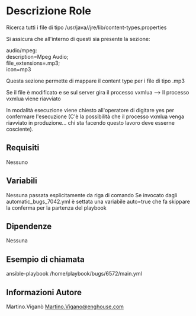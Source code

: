 Descrizione Role
=========

Ricerca tutti i file di tipo 
/usr/java/<JDK>/jre/lib/content-types.properties

Si assicura che all'interno di questi sia presente la sezione:

audio/mpeg: \
        description=Mpeg Audio;\
        file_extensions=.mp3;\
        icon=mp3


Questa sezione permette di mappare il content type per i file di tipo .mp3

Se il file è modificato e se sul server gira il processo vxmlua --> Il processo vxmlua viene riavviato

In modalità esecuzione viene chiesto all'operatore di digitare yes per confermare l'esecuzione (C'è la possibilità che il processo vxmlua venga riavviato in produzione... chi sta facendo questo lavoro deve esserne cosciente).

Requisiti
------------
Nessuno

Variabili
--------------

Nessuna passata esplicitamente da riga di comando
Se invocato dagli automatic_bugs_7042.yml è settata una variabile auto=true che fa skippare la conferma per la partenza del playbook

Dipendenze
------------

Nessuna

Esempio di chiamata
----------------

ansible-playbook /home/playbook/bugs/6572/main.yml

Informazioni Autore
------------------

Martino.Viganò
Martino.Vigano@enghouse.com
